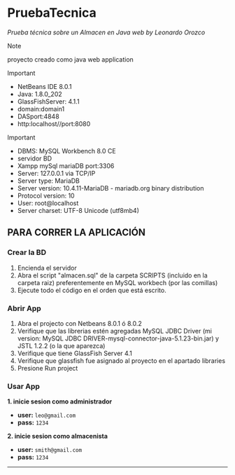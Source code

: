 # PruebaTecnica
*Prueba técnica sobre un Almacen en Java web by Leonardo Orozco*

> [!NOTE]
> proyecto creado como java web application

> [!IMPORTANT]
> - NetBeans IDE 8.0.1
> - Java: 1.8.0_202
> - GlassFishServer: 4.1.1
> - domain:domain1 
> - DASport:4848 
> - http:localhost//port:8080

> [!IMPORTANT]
> - DBMS: MySQL Workbench 8.0 CE
> - servidor BD
> - Xampp mySql mariaDB port:3306
> - Server: 127.0.0.1 via TCP/IP
> - Server type: MariaDB
> - Server version: 10.4.11-MariaDB - mariadb.org binary distribution
> - Protocol version: 10
> - User: root@localhost
> - Server charset: UTF-8 Unicode (utf8mb4)

## PARA CORRER LA APLICACIÓN
### Crear la BD
1. Encienda el servidor
2. Abra el script "almacen.sql" de la carpeta SCRIPTS (incluido en la carpeta raiz) preferentemente en MySQL workbech (por las comillas)
3. Ejecute todo el código en el orden que está escrito.
### Abrir App
1. Abra el projecto con Netbeans 8.0.1 ó 8.0.2 
2. Verifique que las librerias estén agregadas MySQL JDBC Driver (mi version: MySQL JDBC DRIVER-mysql-connector-java-5.1.23-bin.jar) y JSTL 1.2.2 (o la que aparezca)
3. Verifique que tiene GlassFish Server 4.1
5. Verifique que glassfish fue asignado al proyecto en el apartado libraries
6. Presione Run project
### Usar App
**1. inicie sesion como administrador** 
  - **user:** `leo@gmail.com`
  - **pass:** `1234`

**2. inicie sesion como almacenista**
  - **user:** `smith@gmail.com` 
  - **pass:** `1234`
-----------------------------------------------------------------------
